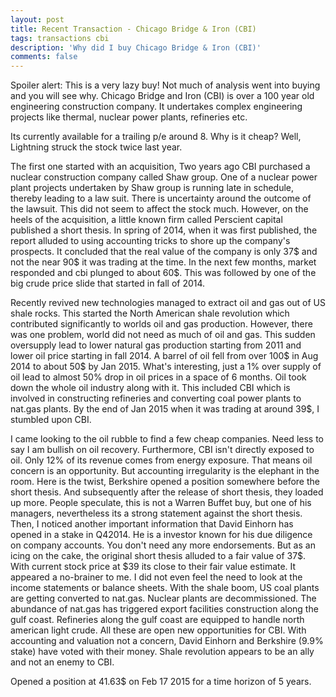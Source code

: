 ```yaml
---
layout: post
title: Recent Transaction - Chicago Bridge & Iron (CBI)
tags: transactions cbi
description: 'Why did I buy Chicago Bridge & Iron (CBI)'
comments: false
---
```


Spoiler alert: This is a very lazy buy! Not much of analysis went into buying and you will see why.
Chicago Bridge and Iron (CBI) is over a 100 year old engineering construction company. It undertakes complex engineering projects like thermal,
nuclear power plants, refineries etc.

Its currently available for a trailing p/e around 8. Why is it cheap?
Well, Lightning struck the stock twice last year.

The first one started with an acquisition,
Two years ago CBI purchased a nuclear construction company called Shaw group. One of a nuclear power plant projects undertaken by Shaw group
is running late in schedule, thereby leading to a law suit. There is uncertainty around the outcome of the lawsuit. This did not seem to affect the stock much.
However, on the heels of the acquisition, a little known firm called Perscient capital published a short thesis. In spring of 2014, when it was first
published, the report alluded to using accounting tricks to shore up the company's prospects. It concluded that the real value of the company is only 37$
and not the near 90$ it was trading at the time. In the next few months, market responded and cbi plunged to about 60$.
This was followed by one of the big crude price slide that started in fall of 2014.

Recently revived new technologies managed to extract oil and gas out of US shale rocks.
This started the North American shale revolution which contributed significantly to worlds oil and gas production. However, there was one problem,
world did not need as much of oil and gas. This sudden oversupply lead to lower natural gas production starting from 2011 and  lower oil price starting
in fall 2014. A barrel of oil fell from over 100$ in Aug 2014 to about 50$ by Jan 2015. What's interesting, just a 1% over supply of oil lead to almost
 50% drop in oil prices in a space of 6 months. Oil took down the whole oil industry along with it. This included CBI which is involved in constructing
 refineries and converting coal power plants to nat.gas plants. By the end of Jan 2015 when it was trading at around 39$, I stumbled upon CBI.

I came looking to the oil rubble to find a few cheap companies. Need less to say I am bullish on oil recovery. Furthermore, CBI isn't directly exposed to oil.
 Only 12% of its revenue comes from energy exposure. That means oil concern is an opportunity. But accounting irregularity is the elephant in the room.
 Here is the twist, Berkshire opened a position somewhere before the short thesis. And subsequently after the release of short thesis, they loaded up more.
 People speculate, this is not a Warren Buffet buy, but one of his managers, nevertheless its a strong statement against the short thesis. Then, I noticed another
  important information that David Einhorn has opened in a stake in Q42014. He is a investor known for his due diligence on company accounts.
  You don't need any more endorsements. But as an icing on the cake, the original short thesis alluded to a fair value of 37$. With current stock price at $39
  its close to their fair value estimate. It appeared a no-brainer to me. I did not even feel the need to look at the income statements or balance sheets.
  With the shale boom, US coal plants are getting converted to nat.gas. Nuclear plants are decommissioned. The abundance of nat.gas has triggered export
  facilities construction along the gulf coast. Refineries along the gulf coast are equipped to handle north american light crude. All these are
  open new opportunities for CBI. With accounting and valuation not a concern, David Einhorn and Berkshire (9.9% stake) have voted with their money.
  Shale revolution appears to be an ally and not an enemy to CBI.

  Opened a position at 41.63$ on Feb 17 2015 for a time horizon of 5 years.
